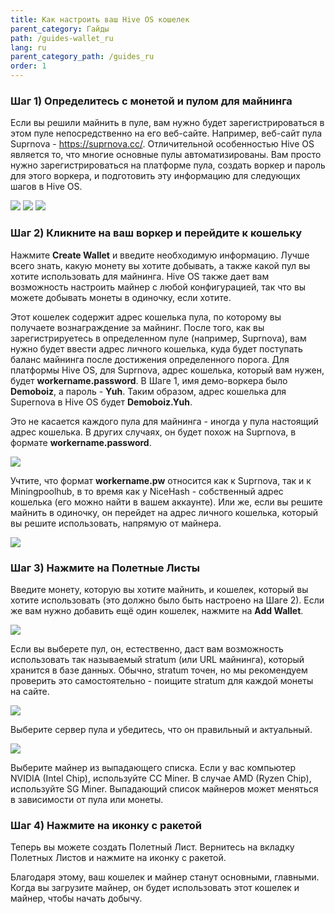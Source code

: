 ```yaml
---
title: Как настроить ваш Hive OS кошелек
parent_category: Гайды
path: /guides-wallet_ru
lang: ru
parent_category_path: /guides_ru
order: 1
---
```


### Шаг 1) Определитесь с монетой и пулом для майнинга
Если вы решили майнить в пуле, вам нужно будет зарегистрироваться в этом пуле непосредственно на его веб-сайте. Например, веб-сайт пула Suprnova - https://suprnova.cc/. Отличительной особенностью Hive OS является то, что многие основные пулы автоматизированы. Вам просто нужно зарегистрироваться на платформе пула, создать воркер и пароль для этого воркера, и подготовить эту информацию для следующих шагов в Hive OS.

<img src="https://lbd.hiveos.farm/kbase/images/custom/0*15xxIauan7l9q8pW.png">


<img src="https://lbd.hiveos.farm/kbase/images/custom/0*wWUQhCTCthFEtGIR.png">


<img src="https://lbd.hiveos.farm/kbase/images/custom/0*pvFVB_ORr6tG-9CC.png">

### Шаг 2) Кликните на ваш воркер и перейдите к кошельку
Нажмите **Create Wallet** и введите необходимую информацию. Лучше всего знать, какую монету вы хотите добывать, а также какой пул вы хотите использовать для майнинга. Hive OS также дает вам возможность настроить майнер с любой конфигурацией, так что вы можете добывать монеты в одиночку, если хотите.

Этот кошелек содержит адрес кошелька пула, по которому вы получаете вознаграждение за майнинг. После того, как вы зарегистрируетесь в определенном пуле (например, Suprnova), вам нужно будет ввести адрес личного кошелька, куда будет поступать баланс майнинга после достижения определенного порога. Для платформы Hive OS, для Suprnova, адрес кошелька, который вам нужен, будет **workername.password**. В Шаге 1, имя демо-воркера было **Demoboiz**, а пароль - **Yuh**. Таким образом, адрес кошелька для Supernova в Hive OS будет **Demoboiz.Yuh**.

Это не касается каждого пула для майнинга - иногда у пула настоящий адрес кошелька. В других случаях, он будет похож на Suprnova, в формате **workername.password**.

<img src="https://lbd.hiveos.farm/kbase/images/custom/0*Qw6q2uT1h5YgozKy.png">

Учтите, что формат **workername.pw** относится как к Suprnova, так и к Miningpoolhub, в то время как у NiceHash - собственный адрес кошелька (его можно найти в вашем аккаунте). Или же, если вы решите майнить в одиночку, он перейдет на адрес личного кошелька, который вы решите использовать, напрямую от майнера.

<img src="https://lbd.hiveos.farm/kbase/images/custom/0*g0MVchej7uecSTgq.png">

### Шаг 3) Нажмите на Полетные Листы
Введите монету, которую вы хотите майнить, и кошелек, который вы хотите использовать (это должно было быть настроено на Шаге 2). Если же вам нужно добавить ещё один кошелек, нажмите на **Add Wallet**.

<img src="https://lbd.hiveos.farm/kbase/images/custom/0*D1f6FdBlRCyZ6dj3.png">

Если вы выберете пул, он, естественно, даст вам возможность использовать так называемый stratum  (или URL майнинга), который хранится в базе данных. Обычно, stratum точен, но мы рекомендуем проверить это самостоятельно - поищите stratum для каждой монеты на сайте.

<img src="https://lbd.hiveos.farm/kbase/images/custom/0*SufrJy9NX0N_gHHm.png">

Выберите сервер пула и убедитесь, что он правильный и актуальный.

<img src="https://lbd.hiveos.farm/kbase/images/custom/0*DH94ACYcWvzHBfpE.png">

Выберите майнер из выпадающего списка. Если у вас компьютер NVIDIA (Intel Chip), используйте CC Miner. В случае AMD (Ryzen Chip), используйте SG Miner. Выпадающий список майнеров может меняться в зависимости от пула или монеты.

### Шаг 4) Нажмите на иконку с ракетой
Теперь вы можете создать Полетный Лист. Вернитесь на вкладку Полетных Листов и нажмите на иконку с ракетой.

Благодаря этому, ваш кошелек и майнер станут основными, главными. Когда вы загрузите майнер, он будет использовать этот кошелек и майнер, чтобы начать добычу.
